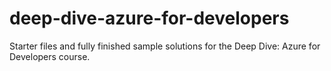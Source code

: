 # deep-dive-azure-for-developers
Starter files and fully finished sample solutions for the Deep Dive: Azure for Developers course.
